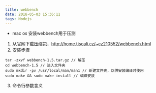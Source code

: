 ```yaml
---
title: webbench
date: 2018-05-03 15:36:11
tags: Nodejs
---
```

* mac os 安装webbench用于压测
1. 从官网下载压缩包，http://home.tiscali.cz/~cz210552/webbench.html
2. 安装步骤
```
tar -zxvf webbench-1.5.tar.gz // 解压
cd webbench-1.5 // 进入文件夹
sudo mkdir -pv /usr/local/man/man1 // 新建文件夹，以供安装编译时使用
sudo make && sudo make install // 编译安装
```
3. 命令行参数含义

